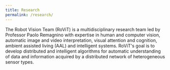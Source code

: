 ```yaml
---
title: Research
permalink: /research/
---
```


The Robot Vision Team (RoViT) is a multidisciplinary research team led by Professor Paolo Remagnino with expertise in human and computer vision, automatic image and video interpretation, visual attention and cognition, ambient assisted living (AAL) and intelligent systems. RoViT's goal is to develop distributed and intelligent algorithms for automatic understanding of data and information acquired by a distributed network of heterogeneous sensor types.<br><br>

<span style="display: block; margin-bottom: 1em"></span>
<center>
<!--Kingston University, Penrhyn Rd, Kingston upon Thames Surrey KT1 2EE-->
</center>

